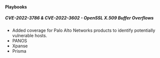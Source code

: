 
#### Playbooks
##### CVE-2022-3786 & CVE-2022-3602 - OpenSSL X.509 Buffer Overflows
- Added coverage for Palo Alto Networks products to identify potentially vulnerable hosts.
 - PANOS
 - Xpanse
 - Prisma 
